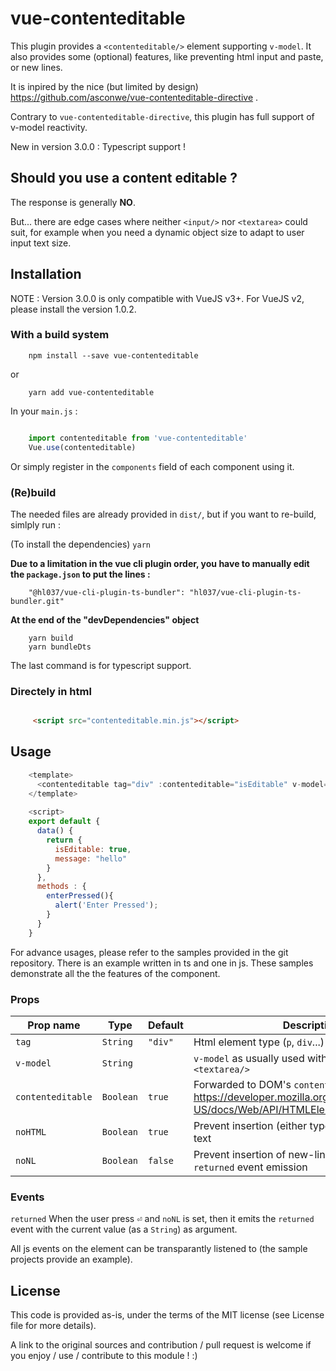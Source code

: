 
# vue-contenteditable

This plugin provides a `<contenteditable/>` element supporting `v-model`. It also provides some (optional) features, like preventing html input and paste, or new lines.

It is inpired by the nice (but limited by design) https://github.com/asconwe/vue-contenteditable-directive .

Contrary to `vue-contenteditable-directive`, this plugin has full support of v-model reactivity.

New in version 3.0.0 : Typescript support !

## Should you use a content editable ?

The response is generally **NO**.

But... there are edge cases where neither `<input/>` nor `<textarea>` could suit, for example when you need a dynamic object size to adapt to user input text size.

## Installation

NOTE : Version 3.0.0 is only compatible with VueJS v3+. For VueJS v2, please install the version 1.0.2.

### With a build system

```
    npm install --save vue-contenteditable
```

or

```
    yarn add vue-contenteditable
```


In your `main.js` :

```javascript

    import contenteditable from 'vue-contenteditable'
    Vue.use(contenteditable)
```

Or simply register in the `components` field of each component using it. 

### (Re)build

The needed files are already provided in `dist/`, but if you want to re-build, simlply run :

(To install the dependencies)
```yarn```

**Due to a limitation in the vue cli plugin order, you have to manually edit the `package.json` to put the lines :**
```
    "@hl037/vue-cli-plugin-ts-bundler": "hl037/vue-cli-plugin-ts-bundler.git"
```
**At the end of the "devDependencies" object**


```
    yarn build
    yarn bundleDts
```

The last command is for typescript support.

### Directely in html

```html

	 <script src="contenteditable.min.js"></script>
```

## Usage

```javascript
    <template>
      <contenteditable tag="div" :contenteditable="isEditable" v-model="message" :noNL="true" :noHTML="true" @returned="enterPressed" />
    </template>
     
    <script>
    export default {
      data() {
        return {
          isEditable: true,
          message: "hello"
        }
      },
      methods : {
        enterPressed(){
          alert('Enter Pressed');
        }
      }
    }
```

For advance usages, please refer to the samples provided in the git repository. There is an example written in ts and one in js. These samples demonstrate all the the features of the component.

### Props

Prop name | Type | Default | Description
----------|------|---------|------------
`tag` | `String` | `"div"` | Html element type (`p`, `div`...)
`v-model` | `String` | | `v-model` as usually used with `<input/>` and `<textarea/>`
`contenteditable` | `Boolean` | `true` | Forwarded to DOM's `contenteditable` https://developer.mozilla.org/en-US/docs/Web/API/HTMLElement/contentEditable.
`noHTML` | `Boolean` | `true` | Prevent insertion (either typed or pasted) of html text
`noNL` | `Boolean` | `false` | Prevent insertion of new-lines. Also activate `returned` event emission

### Events

`returned`
  When the user press <kbd>⏎</kbd> and `noNL` is set, then it emits the `returned` event with the current value (as a `String`) as argument.

  All js events on the element can be transparantly listened to (the sample projects provide an example).

## License

This code is provided as-is, under the terms of the MIT license (see License file for more details).

A link to the original sources and contribution / pull request is welcome if you enjoy / use / contribute to this module ! :)



